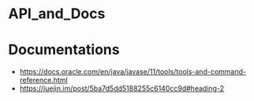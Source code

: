 # API_and_Docs


# Documentations
* https://docs.oracle.com/en/java/javase/11/tools/tools-and-command-reference.html
* https://juejin.im/post/5ba7d5dd5188255c6140cc9d#heading-2
